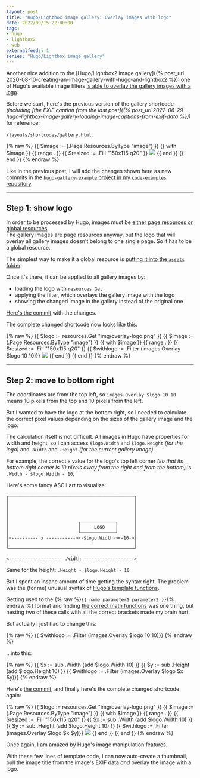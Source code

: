 ```yaml
---
layout: post
title: "Hugo/Lightbox image gallery: Overlay images with logo"
date: 2022/09/15 22:00:00
tags:
- hugo
- lightbox2
- web
externalfeeds: 1
series: "Hugo/Lightbox image gallery"
---
```


Another nice addition to the [Hugo/Lightbox2 image gallery]({% post_url 2020-08-10-creating-an-image-gallery-with-hugo-and-lightbox2 %}): one of Hugo's available image filters [is able to overlay the gallery images with a logo](https://gohugo.io/functions/images/#overlay).

Before we start, here's the previous version of the gallery shortcode *(including [the EXIF caption from the last post]({% post_url 2022-06-29-hugo-lightbox-image-gallery-loading-image-captions-from-exif-data %}))* for reference:

`/layouts/shortcodes/gallery.html`:

{% raw %}
	{{ $image := (.Page.Resources.ByType "image") }}
	{{ with $image }}
		{{ range . }}
		{{ $resized := .Fill "150x115 q20" }}
		<a href="{{ .Permalink }}" data-lightbox="x" data-title="{{ with .Exif }}{{ .Tags.ImageDescription }}{{ end }}"><img src="{{ $resized.Permalink }}" /></a>
		{{ end }}
	{{ end }}
{% endraw %}

Like in the previous post, I will add the changes shown here as new commits in the [`hugo-gallery-example` project in my `code-examples` repository](https://github.com/christianspecht/code-examples/tree/master/hugo-gallery-example).

---

## Step 1: show logo

In order to be processed by Hugo, images must be [either page resources or global resources](https://gohugo.io/content-management/image-processing/#image-resources).  
The gallery images are page resources anyway, but the logo that will overlay all gallery images doesn't belong to one single page. So it has to be a global resource.

The simplest way to make it a global resource is [putting it into the `assets` folder](https://gohugo.io/content-management/image-processing/#global-resources).

Once it's there, it can be applied to all gallery images by:

- loading the logo with `resources.Get`
- applying the filter, which overlays the gallery image with the logo
- showing the changed image in the gallery instead of the original one

[Here's the commit](https://github.com/christianspecht/code-examples/commit/cbc2686c0e1d6dad603eaa09f4ebddf268fcc9dc) with the changes.

The complete changed shortcode now looks like this:

{% raw %}
	{{ $logo := resources.Get "img/overlay-logo.png" }}
	{{ $image := (.Page.Resources.ByType "image") }}
	{{ with $image }}
		{{ range . }}
		{{ $resized := .Fill "150x115 q20" }}
		{{ $withlogo := .Filter (images.Overlay $logo 10 10)}}
		<a href="{{ $withlogo.Permalink }}" data-lightbox="x" data-title="{{ with .Exif }}{{ .Tags.ImageDescription }}{{ end }}"><img src="{{ $resized.Permalink }}" /></a>
		{{ end }}
	{{ end }}
{% endraw %}

---

## Step 2: move to bottom right

The coordinates are from the top left, so `images.Overlay $logo 10 10` means 10 pixels from the top and 10 pixels from the left.

But I wanted to have the logo at the bottom right, so I needed to calculate the correct pixel values depending on the sizes of the gallery image and the logo.

The calculation itself is not difficult. All images in Hugo have properties for width and height, so I can access `$logo.Width` and `$logo.Height` *(for the logo)* and `.Width` and `.Height` *(for the current gallery image)*.

For example, the correct `x` value for the logo's top left corner *(so that its bottom right corner is 10 pixels away from the right and from the bottom)* is `.Width - $logo.Width - 10`, 

Here's some fancy ASCII art to visualize:

	┌───────────────────────────────────────────────┐
	│                                               │
	│                                               │
	│                                               │
	│                                               │
	│                          ┌─────────────┐      │
	│                          │     LOGO    │      │
	│                          └─────────────┘      │
	│<---------- x -----------><-$logo.Width-><-10->│
	│                                               │
	└───────────────────────────────────────────────┘
	    
	<-------------------- .Width ------------------->

Same for the height: `.Height - $logo.Height - 10`

But I spent an insane amount of time getting the syntax right. The problem was the (for me) unusual syntax of [Hugo's template functions](https://gohugo.io/templates/introduction/#functions).

Getting used to the {% raw %}`{{ name parameter1 parameter2 }}`{% endraw %} format and finding [the correct math functions](https://gohugo.io/functions/math/) was one thing, but nesting two of these calls with all the correct brackets made my brain hurt.

But actually I just had to change this:

{% raw %}
	{{ $withlogo := .Filter (images.Overlay $logo 10 10)}}
{% endraw %}

...into this:

{% raw %}
	{{ $x := sub .Width (add $logo.Width 10) }}
	{{ $y := sub .Height (add $logo.Height 10) }}
	{{ $withlogo := .Filter (images.Overlay $logo $x $y)}}
{% endraw %}


Here's [the commit](https://github.com/christianspecht/code-examples/commit/53554ac1c7d728ae5c09574e310a732d6023fa1e), and finally here's the complete changed shortcode again:

{% raw %}
	{{ $logo := resources.Get "img/overlay-logo.png" }}
	{{ $image := (.Page.Resources.ByType "image") }}
	{{ with $image }}
		{{ range . }}
		{{ $resized := .Fill "150x115 q20" }}
		{{ $x := sub .Width (add $logo.Width 10) }}
		{{ $y := sub .Height (add $logo.Height 10) }}
		{{ $withlogo := .Filter (images.Overlay $logo $x $y)}}
		<a href="{{ $withlogo.Permalink }}" data-lightbox="x" data-title="{{ with .Exif }}{{ .Tags.ImageDescription }}{{ end }}"><img src="{{ $resized.Permalink }}" /></a>
		{{ end }}
	{{ end }}
{% endraw %}



Once again, I am amazed by Hugo's image manipulation features.

With these few lines of template code, I can now auto-create a thumbnail, pull the image title from the image's EXIF data *and* overlay the image with a logo.
